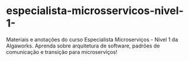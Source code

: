 # especialista-microsservicos-nivel-1-
Materiais e anotações do curso Especialista Microserviços - Nível 1 da Algaworks. Aprenda sobre arquitetura de software, padrões de comunicação e transição para microserviços!
